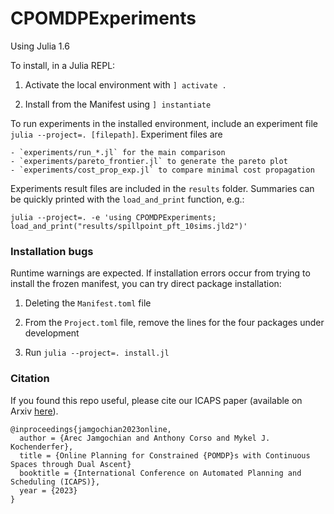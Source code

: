 # CPOMDPExperiments

Using Julia 1.6

To install, in a Julia REPL:

1. Activate the local environment with `] activate .` 

2. Install from the Manifest using `] instantiate`

To run experiments in the installed environment, include an experiment file `julia --project=. [filepath]`. Experiment files are

    - `experiments/run_*.jl` for the main comparison
    - `experiments/pareto_frontier.jl` to generate the pareto plot
    - `experiments/cost_prop_exp.jl` to compare minimal cost propagation

Experiments result files are included in the `results` folder. Summaries can be quickly printed with the `load_and_print` function, e.g.:

```
julia --project=. -e 'using CPOMDPExperiments; load_and_print("results/spillpoint_pft_10sims.jld2")'
```

### Installation bugs

Runtime warnings are expected. If installation errors occur from trying to install the frozen manifest, you can try direct package installation:

1. Deleting the `Manifest.toml` file

2. From the `Project.toml` file, remove the lines for the four packages under development

3. Run `julia --project=. install.jl`

### Citation

If you found this repo useful, please cite our ICAPS paper (available on Arxiv [here](https://arxiv.org/abs/2212.12154)).

```
@inproceedings{jamgochian2023online,
  author = {Arec Jamgochian and Anthony Corso and Mykel J. Kochenderfer},
  title = {Online Planning for Constrained {POMDP}s with Continuous Spaces through Dual Ascent}
  booktitle = {International Conference on Automated Planning and Scheduling (ICAPS)},
  year = {2023}
}
```
